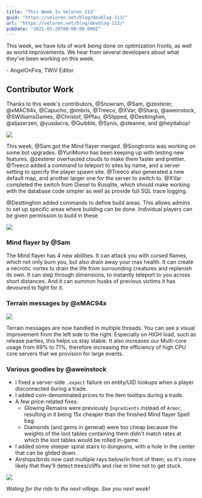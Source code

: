 ```yaml
---
title: "This Week In Veloren 113"
guid: "https://veloren.net/blog/devblog-113/"
url: "https://veloren.net/blog/devblog-113/"
pubDate: "2021-03-29T00:00:00.000Z"
---
```


This week, we have lots of work being done on optimization fronts, as well as world improvements. We hear from several developers about what they've been working on this week.

\- AngelOnFira, TWiV Editor

## Contributor Work

Thanks to this week's contributors, @Snowram, @Sam, @zesterer, @xMAC94x, @Capucho, @imbris, @Treeco, @XVar, @Sharp, @aweinstock, @SWilliamsGames, @Christof, @Pfau, @Slipped, @Desttinghim, @aljazerzen, @yusdacra, @Quibble, @Synis, @steanne, and @heydabop!

![](https://s3.eu-central-2.wasabisys.com/veloren-blog/cdn/634860358623821835/824340312805605376/Bildschirmfoto_von_2021-03-24_18-53-27.png)

This week, @Sam got the Mind flayer merged. @Songtronix was working on some bot upgrades. @YuriMomo has been keeping up with testing new features. @zesterer overhauled clouds to make them faster and prettier. @Treeco added a command to teleport to sites by name, and a server setting to specify the player spawn site. @Treeco also generated a new default map, and another larger one for the server to switch to. @XVar completed the switch from Diesel to Rusqlite, which should make working with the database code simpler as well as provide full SQL trace logging.

@Desttinghim added commands to define build areas. This allows admins to set up specific areas where building can be done. Individual players can be given permission to build in these.

![](https://s3.eu-central-2.wasabisys.com/veloren-blog/cdn/634860358623821835/824640058145243176/screenshot_1616679562802.png)

### Mind flayer by @Sam

The Mind flayer has 4 new abilities. It can attack you with cursed flames, which not only burn you, but also drain away your max health. It can create a necrotic vortex to drain the life from surrounding creatures and replenish its own. It can step through dimensions, to instantly teleport to you across short distances. And it can summon husks of previous victims it has devoured to fight for it.

### Terrain messages by @xMAC94x

![](https://s3.eu-central-2.wasabisys.com/veloren-blog/cdn/597826574095613962/825845678647410758/unknown.png)

Terrain messages are now handled in multiple threads. You can see a visual improvement from the left side to the right. Especially on HIGH load, such as release parties, this helps us stay stable. It also increases our Multi-core usage from 69% to 71%, therefore increasing the efficiency of high CPU core servers that we provision for large events.

### Various goodies by @aweinstock

- I fixed a server-side `.expect` failure on entity/UID lookups when a player disconnected during a trade.
- I added coin-denominated prices to the item tooltips during a trade.
- A few price-related fixes:
  - Glowing Remains were previously `Ingredients` instead of `Armor`, resulting in it being 15x cheaper than the finished Mind flayer Spell bag.
  - Diamonds (and gems in general) were too cheap because the weights of the loot tables containing them didn't match rates at which the loot tables would be rolled in-game.
- I added some steeper spiral stairs to dungeons, with a hole in the center that can be glided down.
- Airships/birds now cast multiple rays below/in front of them, so it's more likely that they'll detect trees/cliffs and rise in time not to get stuck.

![](https://s3.eu-central-2.wasabisys.com/veloren-blog/cdn/634860358623821835/827360681438609468/Joe_screenshot_1617234898596.jpg)

_Wating for the ride to the next village. See you next week!_
